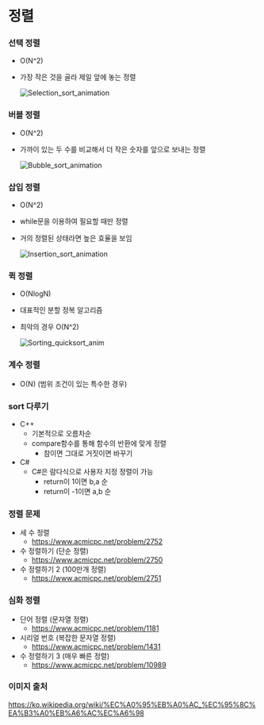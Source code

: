 # 정렬

### 선택 정렬

- O(N^2)
- 가장 작은 것을 골라 제일 앞에 놓는 정렬

    ![Selection_sort_animation](https://github.com/user-attachments/assets/8cd88a32-bf78-42af-b92c-891aeb5942ee)



### 버블 정렬

- O(N^2)
- 가까이 있는 두 수를 비교해서 더 작은 숫자를 앞으로 보내는 정렬
    
    ![Bubble_sort_animation](https://github.com/user-attachments/assets/057af744-c364-4b39-9d3d-7ceebf7bd81d)


### 삽입 정렬

- O(N^2)
- while문을 이용하여 필요할 때만 정렬
- 거의 정렬된 상태라면 높은 효율을 보임
    
    ![Insertion_sort_animation](https://github.com/user-attachments/assets/ba4e2f41-b489-4afc-892d-3902aeffe472)


### 퀵 정렬

- O(NlogN)
- 대표적인 분할 정복 알고리즘
- 최악의 경우 O(N^2)

    ![Sorting_quicksort_anim](https://github.com/user-attachments/assets/9c8cb515-371d-4447-b00f-20c108e39bf7)


### 계수 정렬

- O(N) (범위 조건이 있는 특수한 경우)
    

    

### sort 다루기

- C++
    - 기본적으로 오름차순
    - compare함수를 통해 함수의 반환에 맞게 정렬
        - 참이면 그대로 거짓이면 바꾸기
- C#
    - C#은 람다식으로 사용자 지정 정렬이 가능
        - return이 1이면 b,a 순
        - return이 -1이면 a,b 순

### 정렬 문제

- 세 수 정렬
    - https://www.acmicpc.net/problem/2752
- 수 정렬하기 (단순 정렬)
    - https://www.acmicpc.net/problem/2750
- 수 정렬하기 2 (100만개 정렬)
    - https://www.acmicpc.net/problem/2751

### 심화 정렬

- 단어 정렬 (문자열 정렬)
    - https://www.acmicpc.net/problem/1181
- 시리얼 번호 (복잡한 문자열 정렬)
    - https://www.acmicpc.net/problem/1431
- 수 정렬하기 3 (매우 빠른 정렬)
    - https://www.acmicpc.net/problem/10989

### 이미지 출처
https://ko.wikipedia.org/wiki/%EC%A0%95%EB%A0%AC_%EC%95%8C%EA%B3%A0%EB%A6%AC%EC%A6%98
